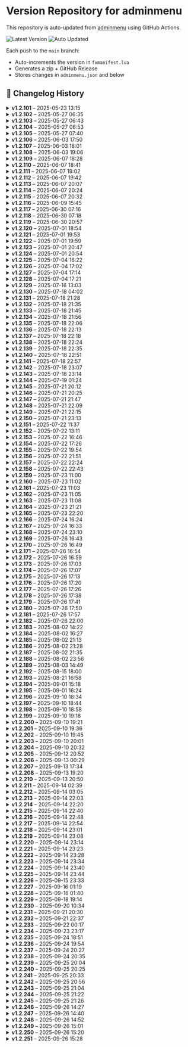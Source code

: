 # Version Repository for adminmenu

This repository is auto-updated from [adminmenu](https://github.com/jumalley/adminmenu) using GitHub Actions.

![Latest Version](https://img.shields.io/badge/Latest%20Version-v1.2.251-brightgreen)
![Auto Updated](https://img.shields.io/badge/Status-Auto%20Updated-blue)

Each push to the `main` branch:
- Auto-increments the version in `fxmanifest.lua`
- Generates a zip + GitHub Release
- Stores changes in `adminmenu.json` and below

## 📌 Changelog History


<details>
<summary><strong>v1.2.101</strong> – 2025-05-23 13:15</summary>

## Changelog for v1.2.101

client/custom/weather/cd_easytime.lua: Update cd_easytime.lua by jumalley
client/custom/weather/qb-weathersync.lua: Update qb-weathersync.lua by jumalley
client/custom/weather/vSync.lua: Update vSync.lua by jumalley


</details>

<details>
<summary><strong>v1.2.102</strong> – 2025-05-27 06:35</summary>

## Changelog for v1.2.102

client/modules/car.lua: Update car.lua by jumalley



</details>

<details>
<summary><strong>v1.2.103</strong> – 2025-05-27 06:43</summary>

## Changelog for v1.2.103

client/modules/car.lua: Update car.lua by jumalley



</details>

<details>
<summary><strong>v1.2.104</strong> – 2025-05-27 06:53</summary>

## Changelog for v1.2.104

client/modules/devtools.lua: Update devtools.lua by jumalley



</details>

<details>
<summary><strong>v1.2.105</strong> – 2025-05-27 07:40</summary>

## Changelog for v1.2.105

config/garages.lua: Update garages.lua by jumalley



</details>

<details>
<summary><strong>v1.2.106</strong> – 2025-06-03 17:50</summary>

## Changelog for v1.2.106

server/modules/settings/cfg.lua: natives by jumalley



</details>

<details>
<summary><strong>v1.2.107</strong> – 2025-06-03 18:01</summary>

## Changelog for v1.2.107

server/modules/settings/cfg.lua: cfg creation by jumalley



</details>

<details>
<summary><strong>v1.2.108</strong> – 2025-06-03 19:06</summary>

## Changelog for v1.2.108

server/modules/commands.lua: Update commands.lua by jumalley



</details>

<details>
<summary><strong>v1.2.109</strong> – 2025-06-07 18:28</summary>

## Changelog for v1.2.109

IMPROVEMENTS_SUMMARY.md: version bump logic by jumalley



</details>

<details>
<summary><strong>v1.2.110</strong> – 2025-06-07 18:41</summary>

## Changelog for v1.2.110

server/modules/connectqueue.lua: Update connectqueue.lua by jumalley



</details>

<details>
<summary><strong>v1.2.111</strong> – 2025-06-07 19:02</summary>

## Changelog for v1.2.111

server/modules/callbacks.lua: restoring functions by jumalley



</details>

<details>
<summary><strong>v1.2.112</strong> – 2025-06-07 19:42</summary>

## Changelog for v1.2.112

client/modules/callbacks.lua: restored missing callbacks by jumalley

server/modules/callbacks.lua: restored missing callbacks by jumalley



</details>

<details>
<summary><strong>v1.2.113</strong> – 2025-06-07 20:07</summary>

## Changelog for v1.2.113

client/modules/adminduty.lua: clean + fixes by jumalley

client/modules/show.lua: clean + fixes by jumalley

config/detect.lua: clean + fixes by jumalley



</details>

<details>
<summary><strong>v1.2.114</strong> – 2025-06-07 20:24</summary>

## Changelog for v1.2.114

client/modules/modes/modes.lua: appearance typo by jumalley

client/modules/showdata/appearance.lua: appearance typo by jumalley



</details>

<details>
<summary><strong>v1.2.115</strong> – 2025-06-07 20:32</summary>

## Changelog for v1.2.115

client/modules/onlineplayers.lua: most popular jobs fixes by jumalley

locales/en.lua: most popular jobs fixes by jumalley

locales/fr.lua: most popular jobs fixes by jumalley



</details>

<details>
<summary><strong>v1.2.116</strong> – 2025-06-09 15:45</summary>

## Changelog for v1.2.116

client/modules/settings/resources.lua: entities by jumalley

locales/en.lua: entities by jumalley

locales/fr.lua: entities by jumalley



</details>

<details>
<summary><strong>v1.2.117</strong> – 2025-06-30 07:16</summary>

## Changelog for v1.2.117

server/modules/logs/logs.lua: Add files via upload by jumalley



</details>

<details>
<summary><strong>v1.2.118</strong> – 2025-06-30 07:18</summary>

## Changelog for v1.2.118

client/modules/showdata/logs.lua: Add files via upload by jumalley

locales/en.lua: Add files via upload by jumalley

locales/fr.lua: Add files via upload by jumalley



</details>

<details>
<summary><strong>v1.2.119</strong> – 2025-06-30 20:57</summary>

## Changelog for v1.2.119

IMPROVEMENTS_SUMMARY.md: logs by jumalley

client/custom/framework/esx.lua: logs by jumalley

client/custom/framework/qb.lua: logs by jumalley

server/modules/logs/logs.lua: logs by jumalley



</details>

<details>
<summary><strong>v1.2.120</strong> – 2025-07-01 18:54</summary>

## Changelog for v1.2.120

client/modules/adminduty.lua: Add new feature to user profile page by jumalley

client/modules/showdata/inventory.lua: Add new feature to user profile page by jumalley

locales/en.lua: Add new feature to user profile page by jumalley

locales/fr.lua: Add new feature to user profile page by jumalley

server/database.lua: Add new feature to user profile page by jumalley

server/modules/inventory.lua: Add new feature to user profile page by jumalley

sql/adminmenu.sql: Add new feature to user profile page by jumalley



</details>

<details>
<summary><strong>v1.2.121</strong> – 2025-07-01 19:53</summary>

## Changelog for v1.2.121

server/database.lua: Improve database table creation and error handling by jumalley



</details>

<details>
<summary><strong>v1.2.122</strong> – 2025-07-01 19:59</summary>

## Changelog for v1.2.122

client/modules/adminduty.lua: Refactor admin pistol text UI handling by jumalley

client/modules/modes/modes.lua: Refactor admin pistol text UI handling by jumalley



</details>

<details>
<summary><strong>v1.2.123</strong> – 2025-07-01 20:47</summary>

## Changelog for v1.2.123

client/modules/adminduty.lua: Improve admin duty pistol UI and entity handling by jumalley

client/modules/modes/modes.lua: Improve admin duty pistol UI and entity handling by jumalley



</details>

<details>
<summary><strong>v1.2.124</strong> – 2025-07-01 20:54</summary>

## Changelog for v1.2.124

client/modules/onlineplayers.lua: Add config option to enable or disable job features by jumalley

config/config.lua: Add config option to enable or disable job features by jumalley

server/modules/callbacks.lua: Add config option to enable or disable job features by jumalley



</details>

<details>
<summary><strong>v1.2.125</strong> – 2025-07-04 16:22</summary>

## Changelog for v1.2.125

client/modules/adminduty.lua: Fix entity highlight handling in admin duty module by jumalley



</details>

<details>
<summary><strong>v1.2.126</strong> – 2025-07-04 17:02</summary>

## Changelog for v1.2.126

client/modules/adminduty.lua: Enhance inventory UI with icon colors and kit logging by jumalley

client/modules/showdata/inventory.lua: Enhance inventory UI with icon colors and kit logging by jumalley



</details>

<details>
<summary><strong>v1.2.127</strong> – 2025-07-04 17:14</summary>

## Changelog for v1.2.127

client/modules/showdata/inventory.lua: Enhance admin kit management and logging by jumalley

locales/en.lua: Enhance admin kit management and logging by jumalley

server/modules/inventory.lua: Enhance admin kit management and logging by jumalley



</details>

<details>
<summary><strong>v1.2.128</strong> – 2025-07-04 17:21</summary>

## Changelog for v1.2.128

client/modules/showdata/inventory.lua: Make inventory utility functions globally accessible by jumalley



</details>

<details>
<summary><strong>v1.2.129</strong> – 2025-07-16 13:03</summary>

## Changelog for v1.2.129

client/modules/callbacks.lua: vehicle presets by jumalley

client/modules/vehiclepresets.lua: Update vehiclepresets.lua by jumalley

config/options.lua: vehicle presets by jumalley

config/perms.lua: vehicle presets by jumalley

locales/en.lua: vehicle presets by jumalley

locales/fr.lua: vehicle presets by jumalley

server/database.lua: vehicle presets by jumalley

server/modules/callbacks.lua: vehicle presets by jumalley

sql/adminmenu.sql: vehicle presets by jumalley



</details>

<details>
<summary><strong>v1.2.130</strong> – 2025-07-18 04:02</summary>

## Changelog for v1.2.130

locales/en.lua: Improve database integrity check and localization by jumalley

locales/fr.lua: Improve database integrity check and localization by jumalley

server/database.lua: Improve database integrity check and localization by jumalley



</details>

<details>
<summary><strong>v1.2.131</strong> – 2025-07-18 21:28</summary>

## Changelog for v1.2.131

client/modules/showdata/inventory.lua: Integrate centralized logger and refactor logging by jumalley

client/modules/weapons.lua: Integrate centralized logger and refactor logging by jumalley

client/utils.lua: Integrate centralized logger and refactor logging by jumalley

config/detect.lua: Integrate centralized logger and refactor logging by jumalley

server/database.lua: Integrate centralized logger and refactor logging by jumalley

server/events.lua: Integrate centralized logger and refactor logging by jumalley

server/modules/settings/cfg.lua: Integrate centralized logger and refactor logging by jumalley

server/startup_summary.lua: Integrate centralized logger and refactor logging by jumalley

shared/logger.lua: Integrate centralized logger and refactor logging by jumalley



</details>

<details>
<summary><strong>v1.2.132</strong> – 2025-07-18 21:35</summary>

## Changelog for v1.2.132

server/database.lua: Replace Logger with print for version and startup messages by jumalley

server/startup_summary.lua: Replace Logger with print for version and startup messages by jumalley



</details>

<details>
<summary><strong>v1.2.133</strong> – 2025-07-18 21:45</summary>

## Changelog for v1.2.133

config/detect.lua: Enhance detection summary and logging features by jumalley

server/startup_summary.lua: Enhance detection summary and logging features by jumalley

shared/logger.lua: Enhance detection summary and logging features by jumalley



</details>

<details>
<summary><strong>v1.2.134</strong> – 2025-07-18 21:56</summary>

## Changelog for v1.2.134

config/detect.lua: Refactor startup sequence with StartupManager by jumalley

server/database.lua: Refactor startup sequence with StartupManager by jumalley

server/events.lua: Refactor startup sequence with StartupManager by jumalley

server/modules/settings/cfg.lua: Refactor startup sequence with StartupManager by jumalley

server/startup_manager.lua: Refactor startup sequence with StartupManager by jumalley

server/startup_summary.lua: Refactor startup sequence with StartupManager by jumalley



</details>

<details>
<summary><strong>v1.2.135</strong> – 2025-07-18 22:06</summary>

## Changelog for v1.2.135

STARTUP_IMPROVEMENTS.md: Enhance startup sequence and detection summary by jumalley

config/detect.lua: Enhance startup sequence and detection summary by jumalley

server/database.lua: Enhance startup sequence and detection summary by jumalley

server/startup_manager.lua: Enhance startup sequence and detection summary by jumalley

shared/logger.lua: Enhance startup sequence and detection summary by jumalley



</details>

<details>
<summary><strong>v1.2.136</strong> – 2025-07-18 22:13</summary>

## Changelog for v1.2.136

config/detect.lua: Refactor startup sequence with StartupManager by jumalley

server/database.lua: Refactor startup sequence with StartupManager by jumalley

server/events.lua: Refactor startup sequence with StartupManager by jumalley

server/modules/settings/cfg.lua: Refactor startup sequence with StartupManager by jumalley

server/startup_manager.lua: Refactor startup sequence with StartupManager by jumalley



</details>

<details>
<summary><strong>v1.2.137</strong> – 2025-07-18 22:18</summary>

## Changelog for v1.2.137

STARTUP_IMPROVEMENTS.md: Remove deprecated startup files and cleanup manager by jumalley

server/startup_manager.lua: Remove deprecated startup files and cleanup manager by jumalley

server/startup_summary.lua: Remove deprecated startup files and cleanup manager by jumalley



</details>

<details>
<summary><strong>v1.2.138</strong> – 2025-07-18 22:24</summary>

## Changelog for v1.2.138

server/database.lua: Refactor startup sequence to use StartupManager by jumalley

server/modules/settings/cfg.lua: Refactor startup sequence to use StartupManager by jumalley

server/startup_manager.lua: Refactor startup sequence to use StartupManager by jumalley



</details>

<details>
<summary><strong>v1.2.139</strong> – 2025-07-18 22:35</summary>

## Changelog for v1.2.139

config/detect.lua: Move detection summary to startup manager step 3 by jumalley

server/database.lua: Move detection summary to startup manager step 3 by jumalley

server/modules/settings/cfg.lua: Improve logging and feedback for config and startup by jumalley

server/startup_manager.lua: Move detection summary to startup manager step 3 by jumalley

shared/logger.lua: Improve logging and feedback for config and startup by jumalley



</details>

<details>
<summary><strong>v1.2.140</strong> – 2025-07-18 22:51</summary>

## Changelog for v1.2.140

server/database.lua: Improve startup logging and debug output control by jumalley

server/startup_manager.lua: Improve startup logging and debug output control by jumalley

shared/logger.lua: Improve startup logging and debug output control by jumalley



</details>

<details>
<summary><strong>v1.2.141</strong> – 2025-07-18 22:57</summary>

## Changelog for v1.2.141

server/startup_manager.lua: Refactor startup step progression logic by jumalley



</details>

<details>
<summary><strong>v1.2.142</strong> – 2025-07-18 23:07</summary>

## Changelog for v1.2.142

server/startup_manager.lua: Improve logging and add enhanced log function by jumalley

shared/logger.lua: Improve logging and add enhanced log function by jumalley



</details>

<details>
<summary><strong>v1.2.143</strong> – 2025-07-18 23:14</summary>

## Changelog for v1.2.143

server/database.lua: Improve logger category color handling and cleanup by jumalley

server/startup_manager.lua: Improve logger category color handling and cleanup by jumalley

shared/logger.lua: Improve logger category color handling and cleanup by jumalley



</details>

<details>
<summary><strong>v1.2.144</strong> – 2025-07-19 01:24</summary>

## Changelog for v1.2.144

server/startup_manager.lua: Clean up startup manager logging and comments by jumalley



</details>

<details>
<summary><strong>v1.2.145</strong> – 2025-07-21 20:12</summary>

## Changelog for v1.2.145

client/custom/framework/esx.lua: Add greenscreener image generation module by jumalley

client/custom/framework/qb.lua: Add greenscreener image generation module by jumalley

client/functions.lua: Add greenscreener image generation module by jumalley

client/modules/announce.lua: Add greenscreener image generation module by jumalley

client/modules/greenscreener.lua: Add greenscreener image generation module by jumalley

client/modules/greenscreener_menu.lua: Add greenscreener image generation module by jumalley

client/modules/main.lua: Add greenscreener image generation module by jumalley

client/modules/showdata/houses.lua: Add greenscreener image generation module by jumalley

client/modules/showdata/vehicles.lua: Add greenscreener image generation module by jumalley

config/config.lua: Add greenscreener image generation module by jumalley

config/perms.lua: Add greenscreener image generation module by jumalley

locales/en.lua: Add greenscreener image generation module by jumalley

locales/fr.lua: Add greenscreener image generation module by jumalley

server/modules/greenscreener.lua: Add greenscreener image generation module by jumalley



</details>

<details>
<summary><strong>v1.2.146</strong> – 2025-07-21 20:25</summary>

## Changelog for v1.2.146

client/custom/framework/esx.lua: Refactor notification handling to use lib.notify by jumalley

client/custom/framework/qb.lua: Refactor notification handling to use lib.notify by jumalley



</details>

<details>
<summary><strong>v1.2.147</strong> – 2025-07-21 21:47</summary>

## Changelog for v1.2.147

client/events.lua: Add admin command to open greenscreener menu by jumalley

config/config.lua: Add admin command to open greenscreener menu by jumalley

locales/en.lua: Add admin command to open greenscreener menu by jumalley

server/modules/commands.lua: Add admin command to open greenscreener menu by jumalley



</details>

<details>
<summary><strong>v1.2.148</strong> – 2025-07-21 22:09</summary>

## Changelog for v1.2.148

server/modules/greenscreener.lua: Add greenscreener server module for image handling by jumalley



</details>

<details>
<summary><strong>v1.2.149</strong> – 2025-07-21 22:15</summary>

## Changelog for v1.2.149

server/modules/greenscreener.lua: Normalize resource path by removing trailing slash by jumalley



</details>

<details>
<summary><strong>v1.2.150</strong> – 2025-07-21 23:13</summary>

## Changelog for v1.2.150

client/greenscreener.js: Add greenscreener modules with JS processing by jumalley

client/modules/greenscreener.lua: Add greenscreener modules with JS processing by jumalley

client/modules/greenscreener_menu.lua: Add greenscreener modules with JS processing by jumalley

config.json: Add greenscreener modules with JS processing by jumalley

config/config.lua: Add greenscreener modules with JS processing by jumalley

locales/fr.lua: Add greenscreener modules with JS processing by jumalley

package.json: Add greenscreener modules with JS processing by jumalley

server/greenscreener.js: Add greenscreener modules with JS processing by jumalley

server/modules/greenscreener.lua: Add greenscreener modules with JS processing by jumalley

server/modules/greenscreener_simple.lua: Add greenscreener modules with JS processing by jumalley



</details>

<details>
<summary><strong>v1.2.151</strong> – 2025-07-22 11:37</summary>

## Changelog for v1.2.151

client/modules/greenscreener_menu.lua: remove falback text on locales by jumalley

client/modules/modes/modes.lua: remove falback text on locales by jumalley

client/modules/showdata/logs.lua: remove falback text on locales by jumalley

locales/en.lua: remove falback text on locales by jumalley

locales/fr.lua: remove falback text on locales by jumalley

server/modules/commands.lua: remove falback text on locales by jumalley



</details>

<details>
<summary><strong>v1.2.152</strong> – 2025-07-22 13:11</summary>

## Changelog for v1.2.152

config/config.lua: merge config json into config.lua by jumalley



</details>

<details>
<summary><strong>v1.2.153</strong> – 2025-07-22 16:46</summary>

## Changelog for v1.2.153

client/modules/greenscreener.lua: vehicle screenshot enhanced by jumalley

client/modules/greenscreener_menu.lua: vehicle screenshot enhanced by jumalley



</details>

<details>
<summary><strong>v1.2.154</strong> – 2025-07-22 17:26</summary>

## Changelog for v1.2.154

client/modules/greenscreener_menu.lua: clothing logic by jumalley

config/config.lua: clothing logic by jumalley

locales/en.lua: clothing logic by jumalley



</details>

<details>
<summary><strong>v1.2.155</strong> – 2025-07-22 19:54</summary>

## Changelog for v1.2.155

client/modules/car.lua: Refactor greenscreener menu and vehicle spawn logic by jumalley

client/modules/greenscreener_menu.lua: Refactor greenscreener menu and vehicle spawn logic by jumalley

client/modules/show.lua: Refactor greenscreener menu and vehicle spawn logic by jumalley

client/modules/showdata/vehicles.lua: Refactor greenscreener menu and vehicle spawn logic by jumalley

client/utils.lua: Refactor greenscreener menu and vehicle spawn logic by jumalley



</details>

<details>
<summary><strong>v1.2.156</strong> – 2025-07-22 21:51</summary>

## Changelog for v1.2.156

client/functions.lua: Add vehicle flip option to admin menu by jumalley

config.json: Add vehicle flip option to admin menu by jumalley

locales/en.lua: Add vehicle flip option to admin menu by jumalley



</details>

<details>
<summary><strong>v1.2.157</strong> – 2025-07-22 22:24</summary>

## Changelog for v1.2.157

locales/en.lua: Remove section comments from locale files by jumalley

locales/fr.lua: Remove section comments from locale files by jumalley



</details>

<details>
<summary><strong>v1.2.158</strong> – 2025-07-22 22:43</summary>

## Changelog for v1.2.158

locales/en.lua: Remove unused and duplicate admin menu locale strings by jumalley



</details>

<details>
<summary><strong>v1.2.159</strong> – 2025-07-23 11:00</summary>

## Changelog for v1.2.159

server/startup_manager.lua: Update startup_manager.lua by jumalley



</details>

<details>
<summary><strong>v1.2.160</strong> – 2025-07-23 11:02</summary>

## Changelog for v1.2.160

server/database.lua: Update database.lua by jumalley



</details>

<details>
<summary><strong>v1.2.161</strong> – 2025-07-23 11:03</summary>

## Changelog for v1.2.161

server/events.lua: Update events.lua by jumalley



</details>

<details>
<summary><strong>v1.2.162</strong> – 2025-07-23 11:05</summary>

## Changelog for v1.2.162

server/modules/greenscreener_simple.lua: Delete server/modules/greenscreener_simple.lua by jumalley



</details>

<details>
<summary><strong>v1.2.163</strong> – 2025-07-23 11:08</summary>

## Changelog for v1.2.163

server/modules/greenscreener.lua: Update greenscreener.lua by jumalley



</details>

<details>
<summary><strong>v1.2.164</strong> – 2025-07-23 21:21</summary>

## Changelog for v1.2.164

client/modules/greenscreener.lua: Add greenscreen processing method and target color config by jumalley

config/config.lua: Add greenscreen processing method and target color config by jumalley



</details>

<details>
<summary><strong>v1.2.165</strong> – 2025-07-23 22:20</summary>

## Changelog for v1.2.165

locales/en.lua: Remove BOM from English locale file by jumalley



</details>

<details>
<summary><strong>v1.2.166</strong> – 2025-07-24 16:24</summary>

## Changelog for v1.2.166

client/modules/greenscreener.lua: fixes by jumalley

client/modules/greenscreener_menu.lua: fixes by jumalley

config/config.lua: fixes by jumalley



</details>

<details>
<summary><strong>v1.2.167</strong> – 2025-07-24 16:33</summary>

## Changelog for v1.2.167

client/modules/greenscreener.lua: removing comments by jumalley

client/modules/greenscreener_menu.lua: removing comments by jumalley



</details>

<details>
<summary><strong>v1.2.168</strong> – 2025-07-24 23:10</summary>

## Changelog for v1.2.168

config/config.lua: Update config.lua by jumalley



</details>

<details>
<summary><strong>v1.2.169</strong> – 2025-07-26 16:43</summary>

## Changelog for v1.2.169

client/modules/greenscreener_menu.lua: Improve vehicle selection and add localization strings by jumalley

locales/en.lua: Improve vehicle selection and add localization strings by jumalley



</details>

<details>
<summary><strong>v1.2.170</strong> – 2025-07-26 16:49</summary>

## Changelog for v1.2.170

client/custom/framework/esx.lua: Improve vehicle selection and detection summary by jumalley

client/custom/framework/qb.lua: Improve vehicle selection and detection summary by jumalley

client/modules/greenscreener_menu.lua: Improve vehicle selection and detection summary by jumalley

server/startup_manager.lua: Improve vehicle selection and detection summary by jumalley



</details>

<details>
<summary><strong>v1.2.171</strong> – 2025-07-26 16:54</summary>

## Changelog for v1.2.171

client/functions.lua: Refactor vehicle selection to use entity IDs by jumalley

client/modules/greenscreener_menu.lua: Refactor vehicle selection to use entity IDs by jumalley



</details>

<details>
<summary><strong>v1.2.172</strong> – 2025-07-26 16:59</summary>

## Changelog for v1.2.172

client/functions.lua: Add debug logging to getVehicleSelection function by jumalley



</details>

<details>
<summary><strong>v1.2.173</strong> – 2025-07-26 17:03</summary>

## Changelog for v1.2.173

client/functions.lua: Add robust error handling to getVehicleSelection by jumalley



</details>

<details>
<summary><strong>v1.2.174</strong> – 2025-07-26 17:07</summary>

## Changelog for v1.2.174

client/functions.lua: Improve vehicle entity extraction and debugging by jumalley



</details>

<details>
<summary><strong>v1.2.175</strong> – 2025-07-26 17:13</summary>

## Changelog for v1.2.175

client/functions.lua: Refactor getVehicleSelection to remove debug logs by jumalley



</details>

<details>
<summary><strong>v1.2.176</strong> – 2025-07-26 17:20</summary>

## Changelog for v1.2.176

client/modules/greenscreener_menu.lua: Use server timestamp for greenscreener filenames by jumalley

locales/en.lua: Use server timestamp for greenscreener filenames by jumalley

server/modules/callbacks.lua: Use server timestamp for greenscreener filenames by jumalley



</details>

<details>
<summary><strong>v1.2.177</strong> – 2025-07-26 17:26</summary>

## Changelog for v1.2.177

client/modules/greenscreener.lua: Use server timestamp for filenames and logs by jumalley

client/modules/greenscreener_menu.lua: Use server timestamp for filenames and logs by jumalley

client/modules/showdata/logs.lua: Use server timestamp for filenames and logs by jumalley



</details>

<details>
<summary><strong>v1.2.178</strong> – 2025-07-26 17:38</summary>

## Changelog for v1.2.178

client/modules/greenscreener.lua: Refactor greenscreener camera logic and update config positions by jumalley

config/config.lua: Refactor greenscreener camera logic and update config positions by jumalley



</details>

<details>
<summary><strong>v1.2.179</strong> – 2025-07-26 17:41</summary>

## Changelog for v1.2.179

config/config.lua: Update config.lua by jumalley



</details>

<details>
<summary><strong>v1.2.180</strong> – 2025-07-26 17:50</summary>

## Changelog for v1.2.180

client/greenscreener.js: Improve logging and update screenshot trigger flow by jumalley

client/modules/greenscreener.lua: Improve logging and update screenshot trigger flow by jumalley

server/greenscreener.js: Improve logging and update screenshot trigger flow by jumalley



</details>

<details>
<summary><strong>v1.2.181</strong> – 2025-07-26 17:57</summary>

## Changelog for v1.2.181

server/greenscreener.js: Improve logging and error handling in greenscreener.js by jumalley



</details>

<details>
<summary><strong>v1.2.182</strong> – 2025-07-26 22:00</summary>

## Changelog for v1.2.182

server/greenscreener.js: Add greenscreener server-side test and validation tools by jumalley

server/modules/greenscreener_quick_test.lua: Add greenscreener server-side test and validation tools by jumalley

server/modules/greenscreener_test.lua: Add greenscreener server-side test and validation tools by jumalley

server/modules/greenscreener_validation.lua: Add greenscreener server-side test and validation tools by jumalley



</details>

<details>
<summary><strong>v1.2.183</strong> – 2025-08-02 14:22</summary>

## Changelog for v1.2.183

client/events.lua: Remove greenscreener feature and related files by jumalley

client/greenscreener.js: Remove greenscreener feature and related files by jumalley

client/modules/greenscreener.lua: Remove greenscreener feature and related files by jumalley

client/modules/greenscreener_menu.lua: Remove greenscreener feature and related files by jumalley

client/modules/main.lua: Remove greenscreener feature and related files by jumalley

config/config.lua: Remove greenscreener feature and related files by jumalley

config/perms.lua: Remove greenscreener feature and related files by jumalley

locales/en.lua: Remove greenscreener feature and related files by jumalley

locales/fr.lua: Remove greenscreener feature and related files by jumalley

package.json: Remove greenscreener feature and related files by jumalley

server/greenscreener.js: Remove greenscreener feature and related files by jumalley

server/modules/callbacks.lua: Remove greenscreener feature and related files by jumalley

server/modules/commands.lua: Remove greenscreener feature and related files by jumalley

server/modules/greenscreener.lua: Remove greenscreener feature and related files by jumalley

server/modules/greenscreener_quick_test.lua: Remove greenscreener feature and related files by jumalley

server/modules/greenscreener_test.lua: Remove greenscreener feature and related files by jumalley

server/modules/greenscreener_validation.lua: Remove greenscreener feature and related files by jumalley



</details>

<details>
<summary><strong>v1.2.184</strong> – 2025-08-02 16:27</summary>

## Changelog for v1.2.184\n\nNo significant changes in this release.

</details>

<details>
<summary><strong>v1.2.185</strong> – 2025-08-02 21:13</summary>

## Changelog for v1.2.185

client/modules/showdata/vehicles.lua: Remove redundant back button from vehicle context menus by jumalley



</details>

<details>
<summary><strong>v1.2.186</strong> – 2025-08-02 21:28</summary>

## Changelog for v1.2.186

client/custom/garage/cd_garage.lua: Rename Config.Garage to Config.Garages by jumalley

client/custom/garage/jg-advancedgarages.lua: Rename Config.Garage to Config.Garages by jumalley

client/custom/garage/loaf_garage.lua: Rename Config.Garage to Config.Garages by jumalley

client/custom/garage/okokGarage.lua: Rename Config.Garage to Config.Garages by jumalley

client/custom/garage/qb-garages.lua: Rename Config.Garage to Config.Garages by jumalley

client/custom/garage/qs-advancedgarages.lua: Rename Config.Garage to Config.Garages by jumalley

client/custom/garage/qs-garages.lua: Rename Config.Garage to Config.Garages by jumalley

client/custom/garage/rcore_garage.lua: Rename Config.Garage to Config.Garages by jumalley

client/custom/garage/zerio-garage.lua: Rename Config.Garage to Config.Garages by jumalley

client/modules/build.lua: Rename Config.Garage to Config.Garages by jumalley

client/modules/showdata/vehicles.lua: Rename Config.Garage to Config.Garages by jumalley

config/detect.lua: Rename Config.Garage to Config.Garages by jumalley

server/custom/garage/qs-advancedgarages.lua: Rename Config.Garage to Config.Garages by jumalley

server/startup_manager.lua: Rename Config.Garage to Config.Garages by jumalley



</details>

<details>
<summary><strong>v1.2.187</strong> – 2025-08-02 21:35</summary>

## Changelog for v1.2.187

client/modules/showdata/vehicles.lua: Rename Config.Garages to Config.GaragesList by jumalley

config/garages.lua: Rename Config.Garages to Config.GaragesList by jumalley



</details>

<details>
<summary><strong>v1.2.188</strong> – 2025-08-02 23:56</summary>

## Changelog for v1.2.188

client/modules/settings/admins.lua: Refactor multicharacter slot management system by jumalley

client/modules/showdata/general.lua: Add Unique ID system for player management by jumalley

client/modules/showdata/miscs.lua: Refactor multicharacter slot management system by jumalley

client/modules/showdata/multicharacter.lua: Refactor multicharacter slot management system by jumalley

client/modules/uniqueid.lua: Add Unique ID system for player management by jumalley

config/config.lua: Add Unique ID system for player management by jumalley

config/detect.lua: Refactor multicharacter slot management system by jumalley

locales/en.lua: Add Unique ID system for player management by jumalley

locales/fr.lua: Add Unique ID system for player management by jumalley

server/custom/multicharacter/multicharacter.lua: Refactor multicharacter slot management system by jumalley

server/database.lua: Add Unique ID system for player management by jumalley

server/modules/commands.lua: Add Unique ID system for player management by jumalley

server/modules/uniqueid.lua: Add Unique ID system for player management by jumalley



</details>

<details>
<summary><strong>v1.2.189</strong> – 2025-08-03 14:49</summary>

## Changelog for v1.2.189

config/config.lua: Remove legacy config options and notes file by jumalley



</details>

<details>
<summary><strong>v1.2.192</strong> – 2025-08-15 18:00</summary>

## Changelog for v1.2.192

client/functions.lua: Add null checks for player objects in admin functions by jumalley

client/modules/build.lua: Add null checks for player objects in admin functions by jumalley

server/custom/framework/esx.lua: Add null checks for player objects in admin functions by jumalley

server/modules/callbacks.lua: Add null checks for player objects in admin functions by jumalley



</details>

<details>
<summary><strong>v1.2.193</strong> – 2025-08-21 16:58</summary>

## Changelog for v1.2.193\n\nNo significant changes in this release.

</details>

<details>
<summary><strong>v1.2.194</strong> – 2025-09-01 15:18</summary>

## Changelog for v1.2.194

client/modules/onlineplayers.lua: Improve ESX compatibility and add debug logging by jumalley

server/custom/framework/esx.lua: Improve ESX compatibility and add debug logging by jumalley

server/database.lua: Improve ESX compatibility and add debug logging by jumalley

server/modules/callbacks.lua: Improve ESX compatibility and add debug logging by jumalley



</details>

<details>
<summary><strong>v1.2.195</strong> – 2025-09-01 16:24</summary>

## Changelog for v1.2.195

client/functions.lua: Add safety checks for player appearance restoration by jumalley

client/modules/adminduty.lua: Add safety checks for player appearance restoration by jumalley

client/modules/onlineplayers.lua: Add safety checks for player appearance restoration by jumalley



</details>

<details>
<summary><strong>v1.2.196</strong> – 2025-09-10 18:34</summary>

## Changelog for v1.2.196

client/modules/adminduty.lua: Refactor admin group callback usage and logic by jumalley

client/modules/build.lua: Refactor admin group callback usage and logic by jumalley

client/modules/showdata/general.lua: Refactor admin group callback usage and logic by jumalley

server/modules/callbacks.lua: Refactor admin group callback usage and logic by jumalley



</details>

<details>
<summary><strong>v1.2.197</strong> – 2025-09-10 18:44</summary>

## Changelog for v1.2.197

client/modules/build.lua: Add debug logging to player fetch callback by jumalley

server/modules/callbacks.lua: Add debug logging to player fetch callback by jumalley



</details>

<details>
<summary><strong>v1.2.198</strong> – 2025-09-10 18:58</summary>

## Changelog for v1.2.198

server/modules/callbacks.lua: Add debug logs for player info in fetchOnlinePlayers by jumalley



</details>

<details>
<summary><strong>v1.2.199</strong> – 2025-09-10 19:18</summary>

## Changelog for v1.2.199

server/custom/multicharacter/multicharacter.lua: Refactor player ID helper and callback usage by jumalley

server/modules/callbacks.lua: Refactor player ID helper and callback usage by jumalley



</details>

<details>
<summary><strong>v1.2.200</strong> – 2025-09-10 19:21</summary>

## Changelog for v1.2.200

server/custom/multicharacter/multicharacter.lua: Remove debug comments and prints from server modules by jumalley

server/modules/callbacks.lua: Remove debug comments and prints from server modules by jumalley



</details>

<details>
<summary><strong>v1.2.201</strong> – 2025-09-10 19:36</summary>

## Changelog for v1.2.201

client/modules/onlineplayers.lua: Refactor online players context for filtered views by jumalley

locales/en.lua: Refactor online players context for filtered views by jumalley



</details>

<details>
<summary><strong>v1.2.202</strong> – 2025-09-10 19:45</summary>

## Changelog for v1.2.202

client/modules/onlineplayers.lua: Refactor context ID handling in player menu by jumalley



</details>

<details>
<summary><strong>v1.2.203</strong> – 2025-09-10 20:01</summary>

## Changelog for v1.2.203

client/modules/onlineplayers.lua: Add search results header and clear search option by jumalley

locales/en.lua: Add search results header and clear search option by jumalley

locales/fr.lua: Add search results header and clear search option by jumalley



</details>

<details>
<summary><strong>v1.2.204</strong> – 2025-09-10 20:32</summary>

## Changelog for v1.2.204

client/modules/offlineplayers.lua: Add unique ID support to player management by jumalley

client/modules/onlineplayers.lua: Add unique ID support to player management by jumalley

client/modules/showdata/general.lua: Add unique ID support to player management by jumalley

locales/en.lua: Add unique ID support to player management by jumalley

server/modules/callbacks.lua: Add unique ID support to player management by jumalley



</details>

<details>
<summary><strong>v1.2.205</strong> – 2025-09-12 20:52</summary>

## Changelog for v1.2.205

server/functions.lua: Replace debug print statements with DebugPrint function by jumalley



</details>

<details>
<summary><strong>v1.2.206</strong> – 2025-09-13 00:29</summary>

## Changelog for v1.2.206

client/custom/inventory/codem.lua: Add jail system and inventory block for sanctions by jumalley

client/custom/inventory/core.lua: Add jail system and inventory block for sanctions by jumalley

client/custom/inventory/origen.lua: Add jail system and inventory block for sanctions by jumalley

client/custom/inventory/ox.lua: Add jail system and inventory block for sanctions by jumalley

client/custom/inventory/qb.lua: Add jail system and inventory block for sanctions by jumalley

client/custom/inventory/qs.lua: Add jail system and inventory block for sanctions by jumalley

client/custom/inventory/tgiann.lua: Add jail system and inventory block for sanctions by jumalley

client/modules/jail.lua: Add jail system and inventory block for sanctions by jumalley

client/modules/showdata/manage.lua: Add jail system and inventory block for sanctions by jumalley

config/perms.lua: Add jail system and inventory block for sanctions by jumalley

locales/en.lua: Add jail system and inventory block for sanctions by jumalley

locales/fr.lua: Add jail system and inventory block for sanctions by jumalley

server/database.lua: Add jail system and inventory block for sanctions by jumalley

server/modules/jail.lua: Add jail system and inventory block for sanctions by jumalley

server/modules/sanctions.lua: Add jail system and inventory block for sanctions by jumalley

sql/adminmenu.sql: Add jail system and inventory block for sanctions by jumalley



</details>

<details>
<summary><strong>v1.2.207</strong> – 2025-09-13 17:34</summary>

## Changelog for v1.2.207

server/modules/jail.lua: Add error handling for missing jail DB tables by jumalley



</details>

<details>
<summary><strong>v1.2.208</strong> – 2025-09-13 19:20</summary>

## Changelog for v1.2.208

config/detect.lua: Add MySQL compatibility layer for oxmysql and mysql-async by jumalley

locales/en.lua: Add MySQL compatibility layer for oxmysql and mysql-async by jumalley

locales/fr.lua: Add MySQL compatibility layer for oxmysql and mysql-async by jumalley

server/database.lua: Add MySQL compatibility layer for oxmysql and mysql-async by jumalley

server/functions.lua: Add MySQL compatibility layer for oxmysql and mysql-async by jumalley

shared/database/mysql-async.lua: Add MySQL compatibility layer for oxmysql and mysql-async by jumalley

shared/database/oxmysql.lua: Add MySQL compatibility layer for oxmysql and mysql-async by jumalley

shared/mysql_compat.lua: Add MySQL compatibility layer for oxmysql and mysql-async by jumalley



</details>

<details>
<summary><strong>v1.2.210</strong> – 2025-09-13 20:50</summary>

## Changelog for v1.2.210

client/modules/jail.lua: Refactor jail zone sync and MySQL usage by jumalley

config/detect.lua: Refactor to use mysql-async exclusively by jumalley

locales/en.lua: Refactor to use mysql-async exclusively by jumalley

locales/fr.lua: Refactor to use mysql-async exclusively by jumalley

server/database.lua: Refactor to use mysql-async exclusively by jumalley

server/functions.lua: Refactor to use mysql-async exclusively by jumalley

server/modules/jail.lua: Refactor jail zone sync and MySQL usage by jumalley

shared/database/mysql-async.lua: Refactor to use mysql-async exclusively by jumalley

shared/database/oxmysql.lua: Refactor to use mysql-async exclusively by jumalley

shared/mysql_compat.lua: Refactor to use mysql-async exclusively by jumalley



</details>

<details>
<summary><strong>v1.2.211</strong> – 2025-09-14 02:39</summary>

## Changelog for v1.2.211

client/modules/adminduty.lua: Add jail management UI and improve admin tools by jumalley

client/modules/jail.lua: Add jail management UI and improve admin tools by jumalley

client/modules/main.lua: Add jail management UI and improve admin tools by jumalley

client/modules/modes/modes.lua: Add jail management UI and improve admin tools by jumalley

client/modules/modes/spectate.lua: Add jail management UI and improve admin tools by jumalley

client/modules/onlineplayers.lua: Add jail management UI and improve admin tools by jumalley

client/modules/settings/main.lua: Add jail management UI and improve admin tools by jumalley

client/modules/settings/server.lua: Add jail management UI and improve admin tools by jumalley

client/modules/show.lua: Add jail management UI and improve admin tools by jumalley

client/modules/showdata/general.lua: Add jail management UI and improve admin tools by jumalley

client/modules/showdata/inventory.lua: Add jail management UI and improve admin tools by jumalley

client/modules/showdata/manage.lua: Add jail management UI and improve admin tools by jumalley

client/modules/showdata/miscs.lua: Add jail management UI and improve admin tools by jumalley

client/modules/uniqueid.lua: Add jail management UI and improve admin tools by jumalley

client/modules/weapons.lua: Add jail management UI and improve admin tools by jumalley

client/modules/wiki.lua: Add jail management UI and improve admin tools by jumalley

locales/en.lua: Add jail management UI and improve admin tools by jumalley

locales/fr.lua: Add jail management UI and improve admin tools by jumalley

server/database.lua: Add jail management UI and improve admin tools by jumalley

server/modules/callbacks.lua: Add jail management UI and improve admin tools by jumalley

server/modules/commands.lua: Add jail management UI and improve admin tools by jumalley

server/modules/uniqueid.lua: Add jail management UI and improve admin tools by jumalley



</details>

<details>
<summary><strong>v1.2.212</strong> – 2025-09-14 03:05</summary>

## Changelog for v1.2.212

client/modules/modes/modes.lua: Improve mode text UI and add new mode translations by jumalley

locales/en.lua: Improve mode text UI and add new mode translations by jumalley

locales/fr.lua: Improve mode text UI and add new mode translations by jumalley



</details>

<details>
<summary><strong>v1.2.213</strong> – 2025-09-14 22:03</summary>

## Changelog for v1.2.213

client/custom/inventory/ox.lua: Remove unused cache variable from client scripts by jumalley

client/modules/jail.lua: Remove unused cache variable from client scripts by jumalley

client/modules/modes/modes.lua: Remove unused cache variable from client scripts by jumalley



</details>

<details>
<summary><strong>v1.2.214</strong> – 2025-09-14 22:20</summary>

## Changelog for v1.2.214

client/modules/jail.lua: Improve jail dialog error handling and UI text formatting by jumalley

client/modules/modes/modes.lua: Improve jail dialog error handling and UI text formatting by jumalley

client/modules/showdata/manage.lua: Improve jail dialog error handling and UI text formatting by jumalley

server/modules/jail.lua: Improve jail dialog error handling and UI text formatting by jumalley



</details>

<details>
<summary><strong>v1.2.215</strong> – 2025-09-14 22:40</summary>

## Changelog for v1.2.215

client/modules/jail.lua: Improve jail UI and error handling, update timestamp formatting by jumalley

client/modules/modes/modes.lua: Improve jail UI and error handling, update timestamp formatting by jumalley

client/modules/modes/noclip.lua: Improve jail UI and error handling, update timestamp formatting by jumalley

client/modules/showdata/manage.lua: Improve jail UI and error handling, update timestamp formatting by jumalley

locales/en.lua: Improve jail UI and error handling, update timestamp formatting by jumalley



</details>

<details>
<summary><strong>v1.2.216</strong> – 2025-09-14 22:48</summary>

## Changelog for v1.2.216

client/modules/modes/modes.lua: Improve jail handling and UI updates by jumalley

client/modules/modes/noclip.lua: Improve jail handling and UI updates by jumalley

server/modules/jail.lua: Improve jail handling and UI updates by jumalley



</details>

<details>
<summary><strong>v1.2.217</strong> – 2025-09-14 22:54</summary>

## Changelog for v1.2.217

client/modules/jail.lua: Add time unit selector to jail duration input by jumalley

client/modules/modes/noclip.lua: Add time unit selector to jail duration input by jumalley

locales/en.lua: Add time unit selector to jail duration input by jumalley



</details>

<details>
<summary><strong>v1.2.218</strong> – 2025-09-14 23:01</summary>

## Changelog for v1.2.218

client/modules/modes/noclip.lua: Optimize noclip invisibility checks by jumalley



</details>

<details>
<summary><strong>v1.2.219</strong> – 2025-09-14 23:08</summary>

## Changelog for v1.2.219

client/modules/modes/noclip.lua: Add error handling to noclip mode for enabled modes by jumalley



</details>

<details>
<summary><strong>v1.2.220</strong> – 2025-09-14 23:14</summary>

## Changelog for v1.2.220

client/modules/modes/modes.lua: Refactor noclip to use isInvisibleModeActive helper by jumalley

client/modules/modes/noclip.lua: Refactor noclip to use isInvisibleModeActive helper by jumalley



</details>

<details>
<summary><strong>v1.2.221</strong> – 2025-09-14 23:23</summary>

## Changelog for v1.2.221

client/modules/jail.lua: Improve ground Z detection and remove debug logs by jumalley

client/modules/modes/noclip.lua: Improve ground Z detection and remove debug logs by jumalley

server/modules/jail.lua: Improve ground Z detection and remove debug logs by jumalley



</details>

<details>
<summary><strong>v1.2.222</strong> – 2025-09-14 23:28</summary>

## Changelog for v1.2.222

server/modules/jail.lua: Remove server-side ground Z calculation for jail props by jumalley



</details>

<details>
<summary><strong>v1.2.223</strong> – 2025-09-14 23:34</summary>

## Changelog for v1.2.223

server/events.lua: Add debug logging to staff and jail modules by jumalley

server/functions.lua: Add debug logging to staff and jail modules by jumalley

server/modules/jail.lua: Add debug logging to staff and jail modules by jumalley



</details>

<details>
<summary><strong>v1.2.224</strong> – 2025-09-14 23:40</summary>

## Changelog for v1.2.224

server/modules/jail.lua: Improve jail prop and barrier creation logic by jumalley



</details>

<details>
<summary><strong>v1.2.225</strong> – 2025-09-14 23:44</summary>

## Changelog for v1.2.225

server/modules/jail.lua: Improve jail prop creation and fallback logic by jumalley



</details>

<details>
<summary><strong>v1.2.226</strong> – 2025-09-15 23:33</summary>

## Changelog for v1.2.226

client/modules/jail.lua: Add config flag to enable or disable jail system by jumalley

client/modules/showdata/manage.lua: Add config flag to enable or disable jail system by jumalley

config/config.lua: Add config flag to enable or disable jail system by jumalley

server/modules/jail.lua: Add config flag to enable or disable jail system by jumalley

server/modules/sanctions.lua: Add config flag to enable or disable jail system by jumalley



</details>

<details>
<summary><strong>v1.2.227</strong> – 2025-09-16 01:19</summary>

## Changelog for v1.2.227

server/events.lua: Add staff weapon cleanup and validation logic by jumalley

server/functions.lua: Add staff weapon cleanup and validation logic by jumalley

server/modules/callbacks.lua: Add staff weapon cleanup and validation logic by jumalley

server/modules/logs/logs.lua: Add staff weapon cleanup and validation logic by jumalley



</details>

<details>
<summary><strong>v1.2.228</strong> – 2025-09-16 01:40</summary>

## Changelog for v1.2.228

client/modules/car.lua: Refactor vehicle tuning to use server-side synchronization by jumalley

client/modules/vehiclepresets.lua: Refactor vehicle tuning to use server-side synchronization by jumalley

server/events.lua: Refactor vehicle tuning to use server-side synchronization by jumalley



</details>

<details>
<summary><strong>v1.2.229</strong> – 2025-09-18 19:14</summary>

## Changelog for v1.2.229

server/custom/framework/esx.lua: Improve account money functions with validation and error handling by jumalley

server/custom/framework/qb.lua: Improve account money functions with validation and error handling by jumalley

server/modules/callbacks.lua: Improve account money functions with validation and error handling by jumalley



</details>

<details>
<summary><strong>v1.2.230</strong> – 2025-09-20 10:34</summary>

## Changelog for v1.2.230

client/modules/adminduty.lua: Remove debug and info print statements from admin scripts by jumalley

server/custom/framework/esx.lua: Remove debug and info print statements from admin scripts by jumalley

server/custom/framework/qb.lua: Remove debug and info print statements from admin scripts by jumalley

server/functions.lua: Remove debug and info print statements from admin scripts by jumalley

server/modules/callbacks.lua: Remove debug and info print statements from admin scripts by jumalley



</details>

<details>
<summary><strong>v1.2.231</strong> – 2025-09-21 20:30</summary>

## Changelog for v1.2.231

client/modules/modes/modes.lua: Update admin mode logic and French locale entries by jumalley

config/config.lua: Update admin mode logic and French locale entries by jumalley

locales/fr.lua: Update admin mode logic and French locale entries by jumalley



</details>

<details>
<summary><strong>v1.2.232</strong> – 2025-09-21 22:37</summary>

## Changelog for v1.2.232

client/modules/modes/spectate.lua: Add sex field to player search and random spectate by jumalley

client/modules/onlineplayers.lua: Add sex field to player search and random spectate by jumalley

locales/en.lua: Add sex field to player search and random spectate by jumalley

locales/fr.lua: Add sex field to player search and random spectate by jumalley

server/modules/callbacks.lua: Add sex field to player search and random spectate by jumalley



</details>

<details>
<summary><strong>v1.2.233</strong> – 2025-09-22 00:17</summary>

## Changelog for v1.2.233

client/modules/showdata/inventory.lua: Add direct item input to kit editor with validation by jumalley

config/detect.lua: Add direct item input to kit editor with validation by jumalley

locales/en.lua: Add direct item input to kit editor with validation by jumalley

locales/fr.lua: Add direct item input to kit editor with validation by jumalley

server/modules/inventory.lua: Add direct item input to kit editor with validation by jumalley



</details>

<details>
<summary><strong>v1.2.234</strong> – 2025-09-23 23:17</summary>

## Changelog for v1.2.234

client/events.lua: Add crash recovery, infinite ammo, and kit logs features by jumalley

client/modules/adminduty.lua: Add crash recovery, infinite ammo, and kit logs features by jumalley

client/modules/modes/menu.lua: Add crash recovery, infinite ammo, and kit logs features by jumalley

client/modules/modes/modes.lua: Add crash recovery, infinite ammo, and kit logs features by jumalley

client/modules/modes/noclip.lua: Add crash recovery, infinite ammo, and kit logs features by jumalley

client/modules/modes/utils.lua: Add crash recovery, infinite ammo, and kit logs features by jumalley

client/modules/showdata/inventory.lua: Add crash recovery, infinite ammo, and kit logs features by jumalley

locales/en.lua: Add crash recovery, infinite ammo, and kit logs features by jumalley

locales/fr.lua: Add crash recovery, infinite ammo, and kit logs features by jumalley

server/functions.lua: Add crash recovery, infinite ammo, and kit logs features by jumalley

server/modules/callbacks.lua: Add crash recovery, infinite ammo, and kit logs features by jumalley

server/modules/inventory.lua: Add crash recovery, infinite ammo, and kit logs features by jumalley

sql/adminmenu.sql: Add crash recovery, infinite ammo, and kit logs features by jumalley



</details>

<details>
<summary><strong>v1.2.235</strong> – 2025-09-24 18:51</summary>

## Changelog for v1.2.235

client/events.lua: Add convar config, rcore_report integration, and enhanced spectate by jumalley

client/functions.lua: Add convar config, rcore_report integration, and enhanced spectate by jumalley

client/modules/adminduty.lua: Add convar config, rcore_report integration, and enhanced spectate by jumalley

client/modules/callbacks.lua: Add convar config, rcore_report integration, and enhanced spectate by jumalley

client/modules/modes/modes.lua: Add convar config, rcore_report integration, and enhanced spectate by jumalley

client/modules/modes/spectate.lua: Add convar config, rcore_report integration, and enhanced spectate by jumalley

client/modules/rcore_integration.lua: Add convar config, rcore_report integration, and enhanced spectate by jumalley

client/modules/settings/preferences.lua: Add convar config, rcore_report integration, and enhanced spectate by jumalley

client/modules/showdata/manage.lua: Add convar config, rcore_report integration, and enhanced spectate by jumalley

client/modules/showdata/vehicles.lua: Add convar config, rcore_report integration, and enhanced spectate by jumalley

config/config.lua: Add convar config, rcore_report integration, and enhanced spectate by jumalley

config/detect.lua: Add convar config, rcore_report integration, and enhanced spectate by jumalley

locales/en.lua: Add convar config, rcore_report integration, and enhanced spectate by jumalley

locales/fr.lua: Add convar config, rcore_report integration, and enhanced spectate by jumalley

server/custom/report/rcore_report.lua: Add convar config, rcore_report integration, and enhanced spectate by jumalley

server/events.lua: Add convar config, rcore_report integration, and enhanced spectate by jumalley

server/functions.lua: Add convar config, rcore_report integration, and enhanced spectate by jumalley

server/modules/callbacks.lua: Add convar config, rcore_report integration, and enhanced spectate by jumalley

server/modules/rcore_integration.lua: Add convar config, rcore_report integration, and enhanced spectate by jumalley

sql/adminmenu.sql: Add convar config, rcore_report integration, and enhanced spectate by jumalley



</details>

<details>
<summary><strong>v1.2.236</strong> – 2025-09-24 19:54</summary>

## Changelog for v1.2.236

client/modules/adminduty.lua: Add invincible admin preference and report script menu by jumalley

client/modules/onlineplayers.lua: Add invincible admin preference and report script menu by jumalley

client/modules/settings/modules.lua: Add invincible admin preference and report script menu by jumalley

client/modules/settings/preferences.lua: Add invincible admin preference and report script menu by jumalley

locales/en.lua: Add invincible admin preference and report script menu by jumalley

locales/fr.lua: Add invincible admin preference and report script menu by jumalley

server/events.lua: Add invincible admin preference and report script menu by jumalley

server/modules/uniqueid.lua: Add invincible admin preference and report script menu by jumalley



</details>

<details>
<summary><strong>v1.2.237</strong> – 2025-09-24 20:27</summary>

## Changelog for v1.2.237

client/modules/adminduty.lua: Show enabled admin preferences in duty notification by jumalley

locales/en.lua: Show enabled admin preferences in duty notification by jumalley

locales/fr.lua: Show enabled admin preferences in duty notification by jumalley



</details>

<details>
<summary><strong>v1.2.238</strong> – 2025-09-24 20:35</summary>

## Changelog for v1.2.238

client/modules/adminduty.lua: Remove auto-invincible admin duty preference by jumalley

client/modules/main.lua: Remove auto-invincible admin duty preference by jumalley

client/modules/settings/preferences.lua: Remove auto-invincible admin duty preference by jumalley

locales/en.lua: Remove auto-invincible admin duty preference by jumalley

locales/fr.lua: Remove auto-invincible admin duty preference by jumalley



</details>

<details>
<summary><strong>v1.2.239</strong> – 2025-09-25 20:04</summary>

## Changelog for v1.2.239

client/events.lua: Add Pistol Staff mode and keybinds for admin menu by jumalley

client/modules/adminduty.lua: Add Pistol Staff mode and keybinds for admin menu by jumalley

client/modules/main.lua: Add Pistol Staff mode and keybinds for admin menu by jumalley

client/modules/modes/menu.lua: Add Pistol Staff mode and keybinds for admin menu by jumalley

client/modules/modes/modes.lua: Add Pistol Staff mode and keybinds for admin menu by jumalley

client/modules/modes/utils.lua: Add Pistol Staff mode and keybinds for admin menu by jumalley

config/perms.lua: Add Pistol Staff mode and keybinds for admin menu by jumalley

locales/en.lua: Add Pistol Staff mode and keybinds for admin menu by jumalley

locales/fr.lua: Add Pistol Staff mode and keybinds for admin menu by jumalley

server/modules/callbacks.lua: Add Pistol Staff mode and keybinds for admin menu by jumalley



</details>

<details>
<summary><strong>v1.2.240</strong> – 2025-09-25 20:25</summary>

## Changelog for v1.2.240

client/modules/adminduty.lua: Add grouped mode notifications and auto-enable staff modes by jumalley

client/modules/modes/modes.lua: Add grouped mode notifications and auto-enable staff modes by jumalley

client/modules/modes/utils.lua: Add grouped mode notifications and auto-enable staff modes by jumalley

client/modules/settings/preferences.lua: Add grouped mode notifications and auto-enable staff modes by jumalley

locales/en.lua: Add grouped mode notifications and auto-enable staff modes by jumalley

locales/fr.lua: Add grouped mode notifications and auto-enable staff modes by jumalley



</details>

<details>
<summary><strong>v1.2.241</strong> – 2025-09-25 20:33</summary>

## Changelog for v1.2.241

client/modules/modes/modes.lua: Refactor pistol staff UI and key mapping logic by jumalley

client/modules/modes/utils.lua: Refactor pistol staff UI and key mapping logic by jumalley



</details>

<details>
<summary><strong>v1.2.242</strong> – 2025-09-25 20:56</summary>

## Changelog for v1.2.242

client/modules/adminduty.lua: Unify scaleform instructions for noclip and pistol staff by jumalley

client/modules/modes/modes.lua: Unify scaleform instructions for noclip and pistol staff by jumalley

client/modules/modes/noclip.lua: Unify scaleform instructions for noclip and pistol staff by jumalley

client/modules/modes/utils.lua: Unify scaleform instructions for noclip and pistol staff by jumalley

server/events.lua: Clear crash recovery state on normal disconnect by jumalley



</details>

<details>
<summary><strong>v1.2.243</strong> – 2025-09-25 21:04</summary>

## Changelog for v1.2.243

client/modules/adminduty.lua: Refactor admin instructions to unified scaleform system by jumalley

client/modules/modes/noclip.lua: Refactor admin instructions to unified scaleform system by jumalley

client/modules/modes/utils.lua: Refactor admin instructions to unified scaleform system by jumalley



</details>

<details>
<summary><strong>v1.2.244</strong> – 2025-09-25 21:22</summary>

## Changelog for v1.2.244

client/modules/adminduty.lua: Update pistol staff keybinds and remove TextUI instructions by jumalley

client/modules/modes/modes.lua: Update pistol staff keybinds and remove TextUI instructions by jumalley

client/modules/modes/utils.lua: Update pistol staff keybinds and remove TextUI instructions by jumalley

locales/en.lua: Update pistol staff keybinds and remove TextUI instructions by jumalley

locales/fr.lua: Update pistol staff keybinds and remove TextUI instructions by jumalley



</details>

<details>
<summary><strong>v1.2.245</strong> – 2025-09-25 21:26</summary>

## Changelog for v1.2.245

client/modules/modes/utils.lua: Restore E and G keys for pistol staff actions by jumalley

locales/en.lua: Restore E and G keys for pistol staff actions by jumalley

locales/fr.lua: Restore E and G keys for pistol staff actions by jumalley



</details>

<details>
<summary><strong>v1.2.246</strong> – 2025-09-26 14:27</summary>

## Changelog for v1.2.246

client/modules/adminduty.lua: Remove crash recovery system and update keybinds by jumalley

client/modules/modes/modes.lua: Remove crash recovery system and update keybinds by jumalley

client/modules/modes/noclip.lua: Remove crash recovery system and update keybinds by jumalley

client/modules/modes/spectate.lua: Remove crash recovery system and update keybinds by jumalley

client/modules/modes/utils.lua: Remove crash recovery system and update keybinds by jumalley

locales/en.lua: Remove crash recovery system and update keybinds by jumalley

locales/fr.lua: Remove crash recovery system and update keybinds by jumalley

server/events.lua: Remove crash recovery system and update keybinds by jumalley

server/functions.lua: Remove crash recovery system and update keybinds by jumalley

server/modules/callbacks.lua: Remove crash recovery system and update keybinds by jumalley



</details>

<details>
<summary><strong>v1.2.247</strong> – 2025-09-26 14:40</summary>

## Changelog for v1.2.247

client/modules/adminduty.lua: Add debug logging to admin duty and spectate modules by jumalley

client/modules/modes/spectate.lua: Add debug logging to admin duty and spectate modules by jumalley

client/modules/modes/utils.lua: Add debug logging to admin duty and spectate modules by jumalley

server/modules/modes/spectate.lua: Add debug logging to admin duty and spectate modules by jumalley



</details>

<details>
<summary><strong>v1.2.248</strong> – 2025-09-26 14:52</summary>

## Changelog for v1.2.248

client/modules/modes/spectate.lua: Improve spectate mode reliability and add debug logs by jumalley



</details>

<details>
<summary><strong>v1.2.249</strong> – 2025-09-26 15:01</summary>

## Changelog for v1.2.249

client/modules/modes/spectate.lua: Add spectate state export and improve scaleform handling by jumalley

client/modules/modes/utils.lua: Add spectate state export and improve scaleform handling by jumalley



</details>

<details>
<summary><strong>v1.2.250</strong> – 2025-09-26 15:20</summary>

## Changelog for v1.2.250

client/modules/adminduty.lua: Suppress mode notifications during admin duty changes by jumalley

client/modules/modes/modes.lua: Suppress mode notifications during admin duty changes by jumalley

client/modules/modes/spectate.lua: Suppress mode notifications during admin duty changes by jumalley



</details>

<details>
<summary><strong>v1.2.251</strong> – 2025-09-26 15:28</summary>

## Changelog for v1.2.251

client/modules/modes/modes.lua: Improve spectate mode UI handling and add debug logs by jumalley

client/modules/modes/spectate.lua: Improve spectate mode UI handling and add debug logs by jumalley



</details>
